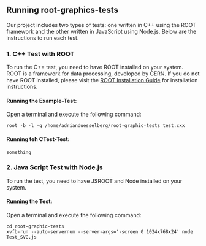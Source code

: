 ## Running root-graphics-tests

Our project includes two types of tests: one written in C++ using the ROOT framework and the other written in JavaScript using Node.js. Below are the instructions to run each test.

### 1. C++ Test with ROOT

To run the C++ test, you need to have ROOT installed on your system. ROOT is a framework for data processing, developed by CERN. If you do not have ROOT installed, please visit the [ROOT Installation Guide](https://root.cern/install/) for installation instructions.

#### Running the Example-Test:
Open a terminal and execute the following command:
```shell
root -b -l -q /home/adrianduesselberg/root-graphic-tests test.cxx
```
#### Running teh CTest-Test:
```shell
something
```

### 2. Java Script Test with Node.js

To run the test, you need to have JSROOT and Node installed on your system.

#### Running the Test:
Open a terminal and execute the following command:
```shell
cd root-graphic-tests
xvfb-run --auto-servernum --server-args='-screen 0 1024x768x24' node Test_SVG.js
```

